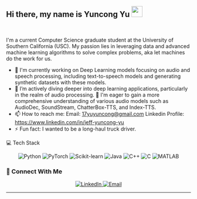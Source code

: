 ## Hi there, my name is Yuncong Yu <img src="https://media.giphy.com/media/hvRJCLFzcasrR4ia7z/giphy.gif" width="30px"/>

<br>

I'm a current Computer Science graduate student at the University of Southern California (USC). My passion lies in leveraging data and advanced machine learning algorithms to solve complex problems, aka let machines do the work for us.


- 🔭 I'm currently working on Deep Learning models focusing on audio and speech processing, including text-to-speech models and generating synthetic datasets with these models.
- 🌱 I’m actively diving deeper into deep learning applications, particularly in the realm of audio processing.
👯 I'm eager to gain a more comprehensive understanding of various audio models such as AudioDec, SoundStream, ChatterBox-TTS, and Index-TTS.
- 📫 How to reach me: Email: 17yuyuncong@gmail.com Linkedin Profile: https://www.linkedin.com/in/jeff-yuncong-yu
- ⚡ Fun fact: I wanted to be a long-haul truck driver. 

💻 Tech Stack
<div align="center">
  <img src="https://img.shields.io/badge/Python-3776AB?style=for-the-badge&logo=python&logoColor=white" alt="Python"/>
  <img src="https://img.shields.io/badge/PyTorch-EE4C2C?style=for-the-badge&logo=pytorch&logoColor=white" alt="PyTorch"/>
  <img src="https://img.shields.io/badge/Scikit--learn-F7931E?style=for-the-badge&logo=scikit-learn&logoColor=white" alt="Scikit-learn"/>
  <img src="https://img.shields.io/badge/Java-007396?style=for-the-badge&logo=java&logoColor=white" alt="Java"/>
  <img src="https://img.shields.io/badge/C%2B%2B-00599C?style=for-the-badge&logo=c%2B%2B&logoColor=white" alt="C++"/>
  <img src="https://img.shields.io/badge/C-A8B9CC?style=for-the-badge&logo=c&logoColor=white" alt="C"/>
  <img src="https://img.shields.io/badge/MATLAB-0076A8?style=for-the-badge&logo=mathworks&logoColor=white" alt="MATLAB"/>
  </div>

### 🤝 Connect With Me

<p align="center">
  <a href="https://www.linkedin.com/in/jeff-yuncong-yu" target="_blank">
    <img src="https://img.shields.io/badge/-LinkedIn-blue?style=for-the-badge&logo=Linkedin&logoColor=white" alt="LinkedIn"/>
  </a>
  <a href="mailto:17yuyuncong@gmail.com" target="_blank">
    <img src="https://img.shields.io/badge/-Email-c14438?style=for-the-badge&logo=Gmail&logoColor=white" alt="Email"/>
  </a>
  </p>

---
